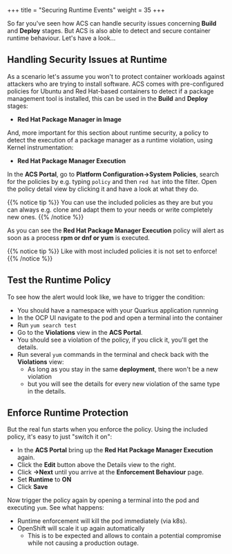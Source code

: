 +++
title = "Securing Runtime Events"
weight = 35
+++

So far you've seen how ACS can handle security issues concerning **Build** and **Deploy** stages. But ACS is also able to detect and secure container runtime behaviour. Let's have a look...

## Handling Security Issues at Runtime
As a scenario let's assume you won't to protect container workloads against attackers who are trying to install software. ACS comes with pre-configured policies for Ubuntu and Red Hat-based containers to detect if a package management tool is installed, this can be used in the **Build** and **Deploy** stages:

- **Red Hat Package Manager in Image**

And, more important for this section about runtime security, a policy to detect the execution of a package manager as a runtime violation, using Kernel instrumentation:

- **Red Hat Package Manager Execution**

In the **ACS Portal**, go to **Platform Configuration->System Policies**, search for the policies by e.g. typing `policy` and then `red hat` into the filter. Open the policy detail view by clicking it and have a look at what they do.

{{% notice tip %}}
You can use the included policies as they are but you can always e.g. clone and adapt them to your needs or write completely new ones.
{{% /notice %}}

As you can see the **Red Hat Package Manager Execution** policy will alert as soon as a process **rpm or dnf or yum** is executed.

{{% notice tip %}}
Like with most included policies it is not set to enforce!
{{% /notice %}}

## Test the Runtime Policy
To see how the alert would look like, we have to trigger the condition:

- You should have a namespace with your Quarkus application runnning
- In the OCP UI navigate to the pod and open a terminal into the container
- Run `yum search test`
- Go to the **Violations** view in the **ACS Portal**.
- You should see a violation of the policy, if you click it, you'll get the details.
- Run several `yum` commands in the terminal and check back with the **Violations** view:
  - As long as you stay in the same **deployment**, there won't be a new violation
  - but you will see the details for every new violation of the same type in the details.

## Enforce Runtime Protection
But the real fun starts when you enforce the policy. Using the included policy, it's easy to just "switch it on":

- In the **ACS Portal** bring up the **Red Hat Package Manager Execution** again.
- Click the **Edit** button above the Details view to the right.
- Click **->Next** until you arrive at the **Enforcement Behaviour** page.
- Set **Runtime** to **ON**
- Click **Save**

Now trigger the policy again by opening a terminal into the pod and executing `yum`. See what happens:
- Runtime enforcement will kill the pod immediately (via k8s).
- OpenShift will scale it up again automatically
  - This is to be expected and allows to contain a potential compromise while not causing a production outage.
